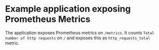 # Example application exposing Prometheus Metrics

The application exposes Prometheus metrics on `/metrics`. It counts `Total number of http requests` on `/` and exposes this as `http_requests_total` metric.
